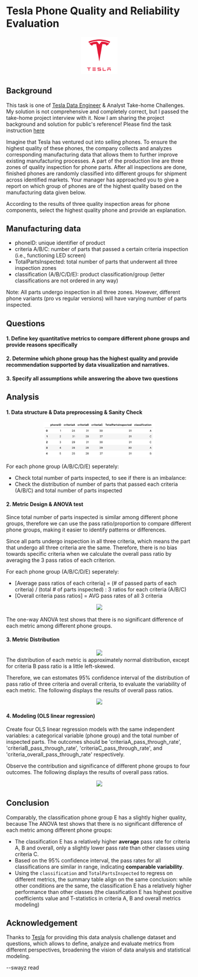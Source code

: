 # Tesla Phone Quality and Reliability Evaluation

<div align="center">
  <img src="https://github.com/Ting-DS/Cell-Quality-Metric-Design/blob/main/png/Tesla_logo.png" width="20%">
</div>

## Background 

This task is one of [Tesla Data Engineer](https://www.tesla.com/careers/search/job/data-engineer-208942) & Analyst Take-home Challenges. My solution is not comprehensive and completely correct, but I passed the take-home project interview with it. Now I am sharing the project background and solution for public's reference! Please find the task instruction [here](https://github.com/Ting-DS/Cell-Quality-Metric-Design/blob/main/Instructions.docx)

Imagine that Tesla has ventured out into selling phones. To ensure the highest quality of these phones, the company collects and analyzes corresponding manufacturing data that allows them to further improve existing manufacturing processes. A part of the production line are three zones of quality inspection for phone parts. After all inspections are done, finished phones are randomly classified into different groups for shipment across identified markets. Your manager has approached you to give a report on which group of phones are of the highest quality based on the manufacturing data given below. 

According to the results of three quality inspection areas for phone components, select the highest quality phone and provide an explanation.

## Manufacturing data
 - phoneID: unique identifier of product
 - criteria A/B/C: number of parts that passed a certain criteria inspection (i.e., functioning LED screen)
 - TotalPartsInspected: total number of parts that underwent all three inspection zones
 - classification (A/B/C/D/E): product classification/group (letter classifications are not ordered in any way)

Note: All parts undergo inspection in all three zones. However, different phone variants (pro vs regular versions) will have varying number of parts inspected.

## Questions

#### 1. Define key quantitative metrics to compare different phone groups and provide reasons specifically
#### 2. Determine which phone group has the highest quality and provide recommendation supported by data visualization and narratives.
#### 3. Specify all assumptions while answering the above two questions

## Analysis
#### 1. Data structure & Data preprocessing & Sanity Check
 <div align="center">
  <img src="https://github.com/Ting-DS/Cell-Quality-Metric-Design/blob/main/png/data structure.png" width="60%">
 </div>
 
 For each phone group (A/B/C/D/E) seperately:
 - Check total number of parts inspected, to see if there is an imbalance: 
 - Check the distribution of number of parts that passed each criteria (A/B/C) and total number of parts inspected

#### 2. Metric Design & ANOVA test

Since total number of parts inspected is similar among different phone groups, therefore we can use the pass ratio/proportion to compare different phone groups, making it easier to identify patterns or differences.

Since all parts undergo inspection in all three criteria, which means the part that undergo all three criteria are the same. Therefore, there is no bias towards specific criteria when we calculate the overall pass ratio by averaging the 3 pass ratios of each criterion.

For each phone group (A/B/C/D/E) seperately:
   - [Average pass ratios of each criteria] = (# of passed parts of each criteria) / (total # of parts inspected) : 3 ratios for each criteria (A/B/C)
   - [Overall criteria pass ratios] = AVG pass rates of all 3 criteria

 <div align="center">
  <img src="https://github.com/Ting-DS/Tesla-Phone-Quality-Evaluation-Decision-Making/blob/main/png/mean.png" width="90%">
 </div>

The one-way ANOVA test shows that there is no significant difference of each metric among different phone groups.

#### 3. Metric Distribution
 <div align="center">
  <img src="https://github.com/Ting-DS/Tesla-Phone-Quality-Evaluation-Decision-Making/blob/main/png/distribution.png" width="90%">
 </div>
The distribution of each metric is approximately normal distribution, except for criteria B pass ratio is a little left-skewed.

Therefore, we can estomates 95% confidence interval of the distribution of pass ratio of three criteria and overall criteria, to evaluate the variability of each metric.
The following displays the results of overall pass ratios.

 <div align="center">
  <img src="https://github.com/Ting-DS/Tesla-Phone-Quality-Evaluation-Decision-Making/blob/main/png/overall%20ratio.png" width="40%">
 </div>

#### 4. Modeling (OLS linear regression)

Create four OLS linear regression models with the same independent variables: a categorical variable (phone group) and the total number of inspected parts. The outcomes should be 'criteriaA_pass_through_rate', 'criteriaB_pass_through_rate', 'criteriaC_pass_through_rate', and 'criteria_overall_pass_through_rate' respectively.

Observe the contribution and significance of different phone groups to four outcomes. The following displays the results of overall pass ratios.

 <div align="center">
  <img src="https://github.com/Ting-DS/Tesla-Phone-Quality-Evaluation-Decision-Making/blob/main/png/OLS.png" width="50%">
 </div>

## Conclusion

Comparably, the classification phone group E has a slightly higher quality, because The ANOVA test shows that there is no significant difference of each metric among different phone groups:
 - The classification E has a relatively higher **average** pass rate for criteria A, B and overall, only a slightly lower pass rate than other classes using criteria C.
 - Based on the 95% confidence interval, the pass rates for all classifications are similar in range, indicating **comparable variability**.
 - Using the `classification` and `TotalPartsInspected` to regress on different metrics, the summary table align on the same conclusion: while other conditions are the same, the classification E has a relatively higher performance than other classes (the classification E has highest positive coefficients value and T-statistics in criteria A, B and overall metrics modeling)

## Acknowledgement

Thanks to [Tesla](https://www.tesla.com) for providing this data analysis challenge dataset and questions, which allows to define, analyze and evaluate metrics from different perspectives, broadening the vision of data analysis and statistical modeling.


--swayz read









